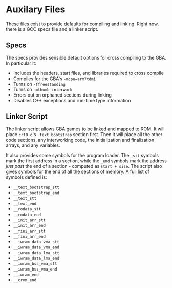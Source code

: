 # Auxilary Files

These files exist to provide defaults for compiling and linking. Right now,
there is a GCC specs file and a linker script.


## Specs

The specs provides sensible default options for cross compiling to the GBA. In
particular it:
* Includes the headers, start files, and libraries required to cross compile
* Compiles for the GBA's `-mcpu=arm7tdmi`
* Turns on `-ffreestanding`
* Turns on `-mthumb-interwork`
* Errors out on orphaned sections during linking
* Disables C++ exceptions and run-time type information


## Linker Script

The linker script allows GBA games to be linked and mapped to ROM. It will place
`crt0.o`'s `.text.bootstrap` section first. Then it will place all the other
code sections, any interworking code, the initialization and finalization
arrays, and any variables.

It also provides some symbols for the program loader. The `_stt` symbols mark
the first address in a section, while the `_end` symbols mark the address *just
past* the end of a section - computed as `start + size`. The script also gives
symbols for the end of all the sections of memory. A full list of symbols
defined is:
* `__text_bootstrap_stt`
* `__text_bootstrap_end`
* `__text_stt`
* `__text_end`
* `__rodata_stt`
* `__rodata_end`
* `__init_arr_stt`
* `__init_arr_end`
* `__fini_arr_stt`
* `__fini_arr_end`
* `__iwram_data_vma_stt`
* `__iwram_data_vma_end`
* `__iwram_data_lma_stt`
* `__iwram_data_lma_end`
* `__iwram_bss_vma_stt`
* `__iwram_bss_vma_end`
* `__iwram_end`
* `__crom_end`
